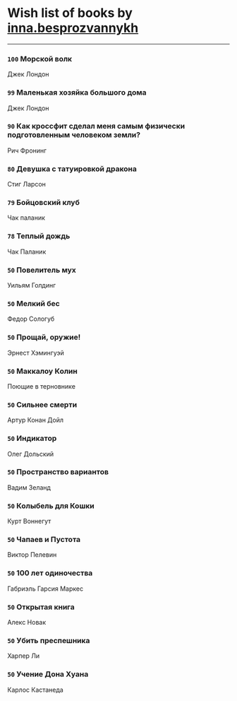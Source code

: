 # Wish list of books by [inna.besprozvannykh](http://openid.yandex.ru/inna.besprozvannykh/)
---

### `100` Морской волк
Джек Лондон

### `99` Маленькая хозяйка большого дома
Джек Лондон

### `90` Как кроссфит сделал меня самым физически подготовленным человеком земли?
Рич Фронинг

### `80` Девушка с татуировкой дракона
Стиг Ларсон

### `79` Бойцовский клуб
Чак паланик

### `78` Теплый дождь
Чак Паланик

### `50` Повелитель мух
Уильям Голдинг

### `50` Мелкий бес
Федор Сологуб

### `50` Прощай, оружие!
Эрнест Хэмингуэй

### `50` Маккалоу Колин
Поющие в терновнике

### `50` Сильнее смерти
Артур Конан Дойл

### `50` Индикатор
Олег Дольский

### `50` Пространство вариантов
Вадим Зеланд

### `50` Колыбель для Кошки
Курт Воннегут

### `50` Чапаев и Пустота
Виктор Пелевин

### `50` 100 лет одиночества
Габриэль Гарсия Маркес

### `50` Открытая книга
Алекс Новак

### `50` Убить преспешника
Харпер Ли

### `50` Учение Дона Хуана
Карлос Кастанеда

